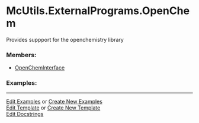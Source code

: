 # <a id="McUtils.ExternalPrograms.OpenChem">McUtils.ExternalPrograms.OpenChem</a>
    
Provides suppport for the openchemistry library

### Members:

  - [OpenChemInterface](OpenChem/OpenChemInterface.md)

### Examples:



___

[Edit Examples](https://github.com/McCoyGroup/References/edit/gh-pages/Documentation/examples/McUtils/ExternalPrograms/OpenChem.md) or 
[Create New Examples](https://github.com/McCoyGroup/References/new/gh-pages/?filename=Documentation/examples/McUtils/ExternalPrograms/OpenChem.md) <br/>
[Edit Template](https://github.com/McCoyGroup/References/edit/gh-pages/Documentation/templates/McUtils/ExternalPrograms/OpenChem.md) or 
[Create New Template](https://github.com/McCoyGroup/References/new/gh-pages/?filename=Documentation/templates/McUtils/ExternalPrograms/OpenChem.md) <br/>
[Edit Docstrings](https://github.com/McCoyGroup/McUtils/edit/master/ExternalPrograms/OpenChem/__init__.py?message=Update%20Docs)